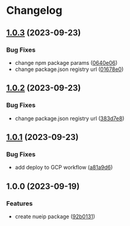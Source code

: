 # Changelog

## [1.0.3](https://github.com/lynntuuu/nueip-npm/compare/v1.0.2...v1.0.3) (2023-09-23)


### Bug Fixes

* change npm package params ([0640e06](https://github.com/lynntuuu/nueip-npm/commit/0640e06581163381447e393826fe9f90205f219d))
* change package.json registry url ([01678e0](https://github.com/lynntuuu/nueip-npm/commit/01678e0337569c23c11a0f313fd3aaf0af00f05a))

## [1.0.2](https://github.com/lynntuuu/nueip-npm/compare/v1.0.1...v1.0.2) (2023-09-23)


### Bug Fixes

* change package.json registry url ([383d7e8](https://github.com/lynntuuu/nueip-npm/commit/383d7e819db10a45779c89822eac307716a0f7cf))

## [1.0.1](https://github.com/lynntuuu/nueip-npm/compare/v1.0.0...v1.0.1) (2023-09-23)


### Bug Fixes

* add deploy to GCP workflow ([a81a9d6](https://github.com/lynntuuu/nueip-npm/commit/a81a9d64ebae089ca1f1bfd3721c11caa328243e))

## 1.0.0 (2023-09-19)


### Features

* create nueip package ([92b0131](https://github.com/lynntuuu/nueip-npm/commit/92b0131abbb27d4e924d448e9713725ea9452969))
